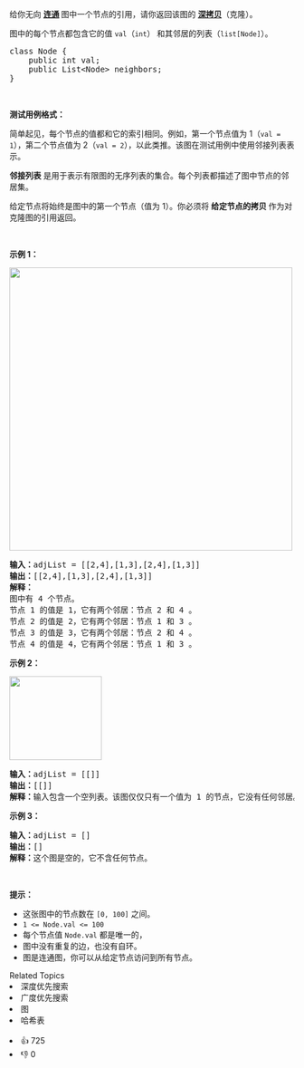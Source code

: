 <p>给你无向&nbsp;<strong><a href="https://baike.baidu.com/item/连通图/6460995?fr=aladdin" target="_blank">连通</a>&nbsp;</strong>图中一个节点的引用，请你返回该图的&nbsp;<a href="https://baike.baidu.com/item/深拷贝/22785317?fr=aladdin" target="_blank"><strong>深拷贝</strong></a>（克隆）。</p>

<p>图中的每个节点都包含它的值 <code>val</code>（<code>int</code>） 和其邻居的列表（<code>list[Node]</code>）。</p>

<pre>
class Node {
    public int val;
    public List&lt;Node&gt; neighbors;
}</pre>

<p>&nbsp;</p>

<p><strong>测试用例格式：</strong></p>

<p>简单起见，每个节点的值都和它的索引相同。例如，第一个节点值为 1（<code>val = 1</code>），第二个节点值为 2（<code>val = 2</code>），以此类推。该图在测试用例中使用邻接列表表示。</p>

<p><strong>邻接列表</strong> 是用于表示有限图的无序列表的集合。每个列表都描述了图中节点的邻居集。</p>

<p>给定节点将始终是图中的第一个节点（值为 1）。你必须将&nbsp;<strong>给定节点的拷贝&nbsp;</strong>作为对克隆图的引用返回。</p>

<p>&nbsp;</p>

<p><strong>示例 1：</strong></p>

<p><img alt="" src="https://assets.leetcode-cn.com/aliyun-lc-upload/uploads/2020/02/01/133_clone_graph_question.png" style="height: 500px; width: 500px;" /></p>

<pre>
<strong>输入：</strong>adjList = [[2,4],[1,3],[2,4],[1,3]]
<strong>输出：</strong>[[2,4],[1,3],[2,4],[1,3]]
<strong>解释：
</strong>图中有 4 个节点。
节点 1 的值是 1，它有两个邻居：节点 2 和 4 。
节点 2 的值是 2，它有两个邻居：节点 1 和 3 。
节点 3 的值是 3，它有两个邻居：节点 2 和 4 。
节点 4 的值是 4，它有两个邻居：节点 1 和 3 。
</pre>

<p><strong>示例 2：</strong></p>

<p><img alt="" src="https://assets.leetcode-cn.com/aliyun-lc-upload/uploads/2020/02/01/graph.png" style="height: 148px; width: 163px;" /></p>

<pre>
<strong>输入：</strong>adjList = [[]]
<strong>输出：</strong>[[]]
<strong>解释：</strong>输入包含一个空列表。该图仅仅只有一个值为 1 的节点，它没有任何邻居。
</pre>

<p><strong>示例 3：</strong></p>

<pre>
<strong>输入：</strong>adjList = []
<strong>输出：</strong>[]
<strong>解释：</strong>这个图是空的，它不含任何节点。
</pre>

<p>&nbsp;</p>

<p><strong>提示：</strong></p>

<ul> 
 <li>这张图中的节点数在 <code>[0, 100]</code>&nbsp;之间。</li> 
 <li><code>1 &lt;= Node.val &lt;= 100</code></li> 
 <li>每个节点值&nbsp;<code>Node.val</code> 都是唯一的，</li> 
 <li>图中没有重复的边，也没有自环。</li> 
 <li>图是连通图，你可以从给定节点访问到所有节点。</li> 
</ul>

<div><div>Related Topics</div><div><li>深度优先搜索</li><li>广度优先搜索</li><li>图</li><li>哈希表</li></div></div><br><div><li>👍 725</li><li>👎 0</li></div>